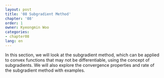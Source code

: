```yaml
---
layout: post
title: '08 Subgradient Method'
chapter: '08'
order: 1
owner: Kyeongmin Woo
categories:
- chapter08
lang: en
---
```


In this section, we will look at the subgradient method, which can be applied to convex functions that may not be differentiable, using the concept of subgradients. We will also explore the convergence properties and rate of the subgradient method with examples.